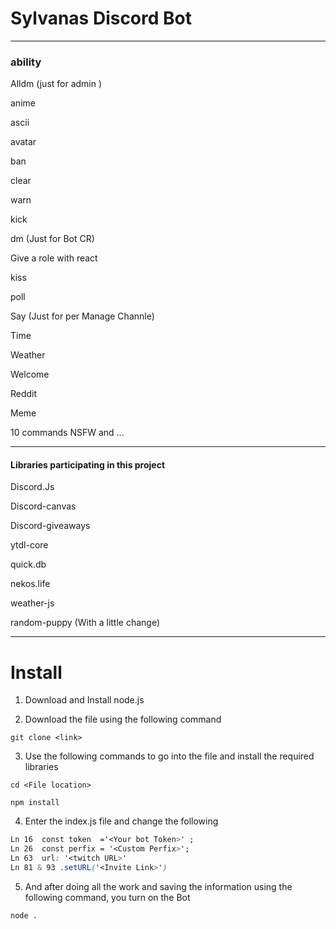 # Sylvanas Discord Bot 
  ------------------------------------------------------------
### ability
 

Alldm (just for admin ) 

anime

ascii

avatar

ban 

clear

warn

kick 

dm (Just for Bot CR)

Give a role with react 

kiss

poll

Say (Just for per Manage Channle)

Time 

Weather

Welcome

Reddit

Meme

10 commands NSFW
and ...

  ------------------------------------------------------------



#### Libraries participating in this project

Discord.Js

Discord-canvas

Discord-giveaways

ytdl-core

quick.db

nekos.life

weather-js

random-puppy (With a little change)

  ------------------------------------------------------------

# Install

1. Download and Install node.js 

2. Download the file using the following command

```
git clone <link>
```
3. Use the following commands to go into the file and install the required libraries

```
cd <File location>

npm install

```

4. Enter the index.js file and change the following
```css 
Ln 16  const token  ='<Your bot Token>' ;
Ln 26  const perfix = '<Custom Perfix>';
Ln 63  url: '<twitch URL>'
Ln 81 & 93 .setURL('<Invite Link>')
```

5. And after doing all the work and saving the information using the following command, you turn on the Bot 
 
``` 
node .
```
 

